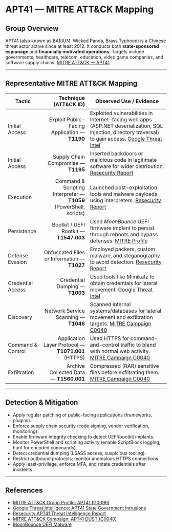 # APT41 — MITRE ATT&CK Mapping

## Group Overview
APT41 (also known as BARIUM, Wicked Panda, Brass Typhoon) is a Chinese threat actor active since at least 2012. It conducts both **state-sponsored espionage** and **financially motivated operations**. Targets include governments, healthcare, telecom, education, video game companies, and software supply chains. [MITRE ATT&CK — APT41](https://attack.mitre.org/groups/G0096/)

---

## Representative MITRE ATT&CK Mapping

| Tactic | Technique (ATT&CK ID) | Observed Use / Evidence |
|---|---:|---|
| Initial Access | Exploit Public-Facing Application — **T1190** | Exploited vulnerabilities in Internet-facing web apps (ASP.NET deserialization, SQL injection, directory traversal) to gain access. [Google Threat Intel](https://cloud.google.com/blog/topics/threat-intelligence/apt41-us-state-governments) |
| Initial Access | Supply Chain Compromise — **T1195** | Inserted backdoors or malicious code in legitimate software for wider distribution. [Resecurity Report](https://www.resecurity.com/blog/article/apt-41-threat-intelligence-report-and-malware-analysis) |
| Execution | Command & Scripting Interpreter — **T1059** (PowerShell, scripts) | Launched post-exploitation tools and malware payloads using interpreters. [Resecurity Report](https://www.resecurity.com/blog/article/apt-41-threat-intelligence-report-and-malware-analysis) |
| Persistence | Bootkit / UEFI Rootkit — **T1547.003** | Used *MoonBounce* UEFI firmware implant to persist through reboots and bypass defenses. [MITRE Profile](https://attack.mitre.org/groups/G0096/) |
| Defense Evasion | Obfuscated Files or Information — **T1027** | Employed packers, custom malware, and steganography to avoid detection. [Resecurity Report](https://www.resecurity.com/blog/article/apt-41-threat-intelligence-report-and-malware-analysis) |
| Credential Access | Credential Dumping — **T1003** | Used tools like Mimikatz to obtain credentials for lateral movement. [Google Threat Intel](https://cloud.google.com/blog/topics/threat-intelligence/apt41-us-state-governments) |
| Discovery | Network Service Scanning — **T1046** | Scanned internal systems/databases for lateral movement and exfiltration targets. [MITRE Campaign C0040](https://attack.mitre.org/campaigns/C0040/) |
| Command & Control | Application Layer Protocol — **T1071.001** (HTTPS) | Used HTTPS for command-and-control traffic to blend with normal web activity. [MITRE Campaign C0040](https://attack.mitre.org/campaigns/C0040/) |
| Exfiltration | Archive Collected Data — **T1560.001** | Compressed (RAR) sensitive files before exfiltrating them. [MITRE Campaign C0040](https://attack.mitre.org/campaigns/C0040/) |

---

## Detection & Mitigation

- Apply regular patching of public-facing applications (frameworks, plugins).  
- Enforce supply chain security (code signing, vendor verification, monitoring).  
- Enable firmware integrity checking to detect UEFI/bootkit implants.  
- Monitor PowerShell and scripting activity (enable ScriptBlock logging, hunt for encoded commands).  
- Detect credential dumping (LSASS access, suspicious tooling).  
- Restrict outbound protocols; monitor anomalous HTTPS connections.  
- Apply least-privilege, enforce MFA, and rotate credentials after incidents.  

---

## References
- [MITRE ATT&CK Group Profile: APT41 (G0096)](https://attack.mitre.org/groups/G0096/)  
- [Google Threat Intelligence: APT41 State Government Intrusions](https://cloud.google.com/blog/topics/threat-intelligence/apt41-us-state-governments)  
- [Resecurity APT41 Threat Intelligence Report](https://www.resecurity.com/blog/article/apt-41-threat-intelligence-report-and-malware-analysis)  
- [MITRE ATT&CK Campaign: APT41 DUST (C0040)](https://attack.mitre.org/campaigns/C0040/)  
- [MoonBounce UEFI Malware](https://en.wikipedia.org/wiki/MoonBounce)  
